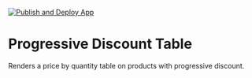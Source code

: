 [![Publish and Deploy App](https://github.com/tiago-freire/progressive-discount-table/actions/workflows/publish-and-deploy.yml/badge.svg)](https://github.com/tiago-freire/progressive-discount-table/actions/workflows/publish-and-deploy.yml)

# Progressive Discount Table

Renders a price by quantity table on products with progressive discount.